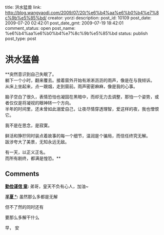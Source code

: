 title: 洪水猛兽
link: http://blog.wangyaodi.com/2009/07/20/%e6%b4%aa%e6%b0%b4%e7%8c%9b%e5%85%bd/
creator: yorzi
description: 
post_id: 10109
post_date: 2009-07-20 02:42:01
post_date_gmt: 2009-07-19 18:42:01
comment_status: open
post_name: %e6%b4%aa%e6%b0%b4%e7%8c%9b%e5%85%bd
status: publish
post_type: post

# 洪水猛兽

**突然意识到自己失眠了。  
躺下一个小时，翻来覆去。接着窗外开始有淅淅沥沥的雨声，像是在与我倾诉。  
从床上坐起来，点一跟烟，走到窗前。雨声密密麻麻，像是我的心事。  
  
脑子空白了很久，表情恐怕也凝固在黑暗中，而却无力去调整，那怕一个姿势，或者仅仅是将凝视的眼神转一个方向。  
半年的时间里，还未曾如此溺爱自己，让夜尽情穿透理智，爱这样的夜，我也憎恨它。  
  
我不是在思念，是寂寞。  
  
鲜活和狰狞同时装点着故事的每一个细节，温润是个骗局，而信任终究无解。  
跋涉夸大了美景，无知永远无敌。  
  
有一天，以正义正名。  
而所有剧终，都满是惶恐。**

## Comments

**[勤俭谨信 童](#249 "2009-07-20 18:50:21"):** 弟哥，皇天不负有心人，加油~

**[半夏 °](#250 "2009-07-20 16:13:03"):** 虽然那么多都是无解  
  
但不了然的同时还有  
  
要那么多解干什么  
  
早， 安

